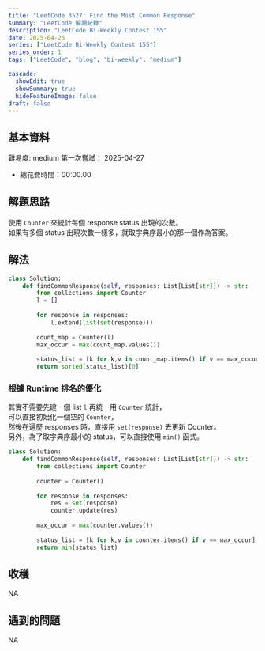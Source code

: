 ```yaml
---
title: "LeetCode 3527: Find the Most Common Response"
summary: "LeetCode 解題紀錄"
description: "LeetCode Bi-Weekly Contest 155"
date: 2025-04-26
series: ["LeetCode Bi-Weekly Contest 155"]
series_order: 1
tags: ["LeetCode", "blog", "bi-weekly", "medium"]

cascade:
  showEdit: true
  showSummary: true
  hideFeatureImage: false
draft: false
---
```


## 基本資料

難易度: medium
第一次嘗試： 2025-04-27
- 總花費時間：00:00.00

## 解題思路

使用 `Counter` 來統計每個 response status 出現的次數。  
如果有多個 status 出現次數一樣多，就取字典序最小的那一個作為答案。

## 解法

```python
class Solution:
    def findCommonResponse(self, responses: List[List[str]]) -> str:
        from collections import Counter
        l = []
        
        for response in responses:
            l.extend(list(set(response)))
            
        count_map = Counter(l)
        max_occur = max(count_map.values())
        
        status_list = [k for k,v in count_map.items() if v == max_occur]
        return sorted(status_list)[0]
```

### 根據 Runtime 排名的優化

其實不需要先建一個 list `l` 再統一用 `Counter` 統計，  
可以直接初始化一個空的 `Counter`，  
然後在遍歷 responses 時，直接用 `set(response)` 去更新 Counter。  
另外，為了取字典序最小的 status，可以直接使用 `min()` 函式。

```python
class Solution:
    def findCommonResponse(self, responses: List[List[str]]) -> str:
        from collections import Counter
        
        counter = Counter()
        
        for response in responses:
            res = set(response)
            counter.update(res)
    
        max_occur = max(counter.values())
        
        status_list = [k for k,v in counter.items() if v == max_occur]
        return min(status_list)
```

## 收穫

NA

## 遇到的問題

NA